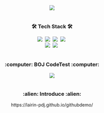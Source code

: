 <div align="center">
  <img src="https://capsule-render.vercel.app/api?type=soft&color=auto&height=100&section=header&text=Dongjun-Park&fontSize=50&animation=twinkling"/>
  <br>
  <br>
  
  <h3 align="center">🛠 Tech Stack 🛠</h3>
  <img src="https://img.shields.io/badge/Python-3766AB?style=flat-square&logo=Python&logoColor=white"/></a>&nbsp 
  <img src="https://img.shields.io/badge/Java-007396?style=flat-square&logo=Java&logoColor=white"/></a>&nbsp 
  <img src="https://img.shields.io/badge/C++-00599C?style=flat-square&logo=C%2B%2B&logoColor=white"/></a>&nbsp 
  <img src="https://img.shields.io/badge/C-A8B9CC?style=flat-square&logo=C&logoColor=white"/></a>&nbsp 
  <br>
  <img src="https://img.shields.io/badge/Mysql-E6B91E?style=flat-square&logo=MySql&logoColor=white"/></a>&nbsp 
  <img src="https://img.shields.io/badge/aws-333664?style=flat-square&logo=amazon-aws&logoColor=white"/></a>&nbsp 
  <br>
  <br>
  
  <h3 align="center">:computer: BOJ CodeTest :computer:</h3>
  <img src="http://mazassumnida.wtf/api/v2/generate_badge?boj=pdj9696"/>
  <br>
  <br>

  <h3 align="center">:alien: Introduce :alien:</h3>
  https://lairin-pdj.github.io/githubdemo/

</div>
